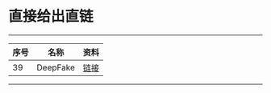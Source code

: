 直接给出直链
===========================

****
	
|序号|名称|资料|
|---|---|---|
|39|DeepFake|[链接](https://github.com/iperov/DeepFaceLab)

****